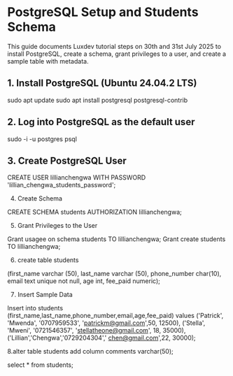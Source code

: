 
# PostgreSQL Setup and Students Schema

This guide documents Luxdev tutorial steps on 30th and 31st July 2025 to install PostgreSQL, create a schema, grant privileges to a user, and create a sample table with metadata.

 ## 1. Install PostgreSQL (Ubuntu 24.04.2 LTS)

sudo apt update
sudo apt install postgresql postgresql-contrib

## 2. Log into PostgreSQL as the default user
sudo -i -u postgres
psql

 ## 3. Create PostgreSQL User

CREATE USER lillianchengwa WITH PASSWORD 'lillian_chengwa_students_password';


 4. Create Schema

CREATE SCHEMA students AUTHORIZATION lillianchengwa;

 5. Grant Privileges to the User

Grant usagee on schema students TO lillianchengwa;
Grant create students TO lillianchengwa;

 6. create table students

  (first_name varchar (50),
  last_name varchar (50),
  phone_number char(10),
  email text unique not null,
  age int,
  fee_paid numeric);


 7. Insert Sample Data 

Insert into students 
(first_name,last_name,phone_number,email,age,fee_paid)
values
('Patrick', 'Mwenda', '0707959533', 'patrickm@gmail.com',50, 12500),
('Stella', 'Mweni', '0721546357', 'stellatheone@gmail.com', 18, 35000),
('Lillian','Chengwa','0729204304',' chen@gmail.com',22, 30000);

8.alter table students
add column comments varchar(50);

select * from students;


 
